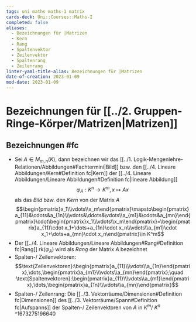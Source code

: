 ```yaml
---
tags: uni maths maths-1 matrix
cards-deck: Uni::Courses::Maths-I
completed: false
aliases:
  - Bezeichnungen für |Matrizen
  - Kern
  - Rang
  - Spaltenvektor
  - Zeilenvektor
  - Spaltenrang
  - Zeilenrang
linter-yaml-title-alias: Bezeichnungen für |Matrizen
date-of-creation: 2023-01-09
mod-date: 2023-01-09
---
```


# Bezeichnungen für [[../2. Gruppen-Ringe-Körper/Matrizen|Matrizen]]

## Bezeichnungen #fc
- Sei $A\in M_{m,n}(K),$ dann bezeichnen wir das [[../1. Logik-Mengenlehre-Relationen/Abbildungen#Fachtermini|Bild]] bzw. den [[../4. Lineare Abbildungen/Kern#Definition fc|Kern]] der [[../4. Lineare Abbildungen/Lineare Abbildungen#Definition fc|lineare Abbildung]] $$\varphi_A:K^n\to K^m,x\mapsto Ax$$ als das *Bild* bzw. den *Kern* von der Matrix $A$
$$\begin{pmatrix}x_1\\\vdots\\x_m\end{pmatrix}\mapsto\begin{pmatrix}a_{11}&\cdots&a_{1n}\\\vdots&\ddots&\vdots\\a_{m1}&\cdots&a_{mn}\end{pmatrix}\cdot\begin{pmatrix}x_1\\\vdots\\x_m\end{pmatrix}=\begin{pmatrix}a_{11}\cdot x_1+\dots+a_{1n}\cdot x_n\\\vdots\\a_{m1}\cdot x_1+\dots+a_{mn}\cdot x_n\end{pmatrix}\in K^m$$
- Der [[../4. Lineare Abbildungen/Lineare Abbildungen#Rang#Definition fc|Rang]] $\text{rk}(\varphi_A)$ wird als *Rang* der Matrix $A$ bezeichnet
- Spalten-/ Zeilenvektoren: $$\text{Zeilenvektoren}:\begin{pmatrix}a_{11}\\\vdots\\a_{1n}\end{pmatrix},\dots,\begin{pmatrix}a_{m1}\\\vdots\\a_{mn}\end{pmatrix};\quad
\text{Spaltenvektoren}:\begin{pmatrix}a_{11}\\\vdots\\a_{m1}\end{pmatrix},\dots,\begin{pmatrix}a_{1n}\\\vdots\\a_{mn}\end{pmatrix}$$
- Spalten-/ Zeilenrang: Die [[../3. Vektorräume/Dimensionen#Definition fc|Dimensionen]] des [[../3. Vektorräume/Spann#Definition fc|Aufspanns]] der Spalten-/ Zeilenvektoren von $A$ in $K^m$/ $K^n$
^1673275196640
